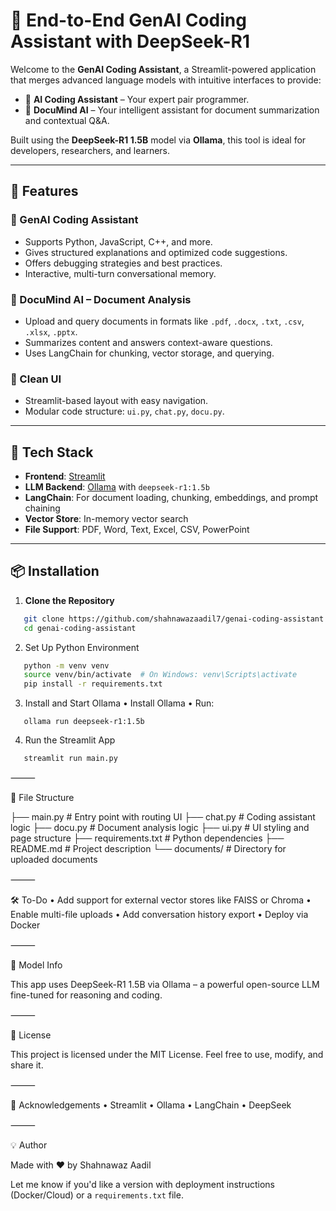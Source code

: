 # 🤖 End-to-End GenAI Coding Assistant with DeepSeek-R1

Welcome to the **GenAI Coding Assistant**, a Streamlit-powered application that merges advanced language models with intuitive interfaces to provide:

- 💬 **AI Coding Assistant** – Your expert pair programmer.
- 📄 **DocuMind AI** – Your intelligent assistant for document summarization and contextual Q&A.

Built using the **DeepSeek-R1 1.5B** model via **Ollama**, this tool is ideal for developers, researchers, and learners.

---

## 🚀 Features

### 🧠 GenAI Coding Assistant
- Supports Python, JavaScript, C++, and more.
- Gives structured explanations and optimized code suggestions.
- Offers debugging strategies and best practices.
- Interactive, multi-turn conversational memory.

### 📘 DocuMind AI – Document Analysis
- Upload and query documents in formats like `.pdf`, `.docx`, `.txt`, `.csv`, `.xlsx`, `.pptx`.
- Summarizes content and answers context-aware questions.
- Uses LangChain for chunking, vector storage, and querying.

### 🧾 Clean UI
- Streamlit-based layout with easy navigation.
- Modular code structure: `ui.py`, `chat.py`, `docu.py`.

---

## 🧩 Tech Stack

- **Frontend**: [Streamlit](https://streamlit.io/)
- **LLM Backend**: [Ollama](https://ollama.com/) with `deepseek-r1:1.5b`
- **LangChain**: For document loading, chunking, embeddings, and prompt chaining
- **Vector Store**: In-memory vector search
- **File Support**: PDF, Word, Text, Excel, CSV, PowerPoint

---

## 📦 Installation

1. **Clone the Repository**
```bash
   git clone https://github.com/shahnawazaadil7/genai-coding-assistant.git
   cd genai-coding-assistant
   ```

2.	Set Up Python Environment

```bash
   python -m venv venv
   source venv/bin/activate  # On Windows: venv\Scripts\activate
   pip install -r requirements.txt

```
3.	Install and Start Ollama
•	Install Ollama
•	Run:
```
   ollama run deepseek-r1:1.5b
```

4.	Run the Streamlit App
```
   streamlit run main.py
```


⸻

📁 File Structure

├── main.py                 # Entry point with routing UI
├── chat.py                 # Coding assistant logic
├── docu.py                 # Document analysis logic
├── ui.py                   # UI styling and page structure
├── requirements.txt        # Python dependencies
├── README.md               # Project description
└── documents/              # Directory for uploaded documents


⸻

🛠️ To-Do
	•	Add support for external vector stores like FAISS or Chroma
	•	Enable multi-file uploads
	•	Add conversation history export
	•	Deploy via Docker

⸻

🧠 Model Info

This app uses DeepSeek-R1 1.5B via Ollama – a powerful open-source LLM fine-tuned for reasoning and coding.

⸻

📝 License

This project is licensed under the MIT License. Feel free to use, modify, and share it.

⸻

🙌 Acknowledgements
	•	Streamlit
	•	Ollama
	•	LangChain
	•	DeepSeek

⸻

💡 Author

Made with ❤️ by Shahnawaz Aadil

Let me know if you'd like a version with deployment instructions (Docker/Cloud) or a `requirements.txt` file.
